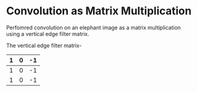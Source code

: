 # Convolution as Matrix Multiplication

Perfomred convolution on an elephant image as a matrix multiplication using a vertical edge filter matrix.

The vertical edge filter matrix-

| 1 | 0 | -1 |
| ------------- | ------------- | ------------- |
| 1 | 0 | -1 |
| 1 | 0 | -1 |

